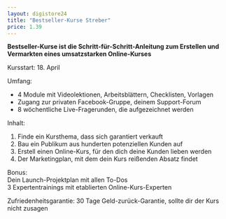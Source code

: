 ```yaml
---
layout: digistore24
title: "Bestseller-Kurse Streber"
price: 1.39
---
```

<p><strong>Bestseller-Kurse ist die Schritt-f&#xFC;r-Schritt-Anleitung zum Erstellen und Vermarkten eines umsatzstarken Online-Kurses</strong></p>
<p>Kursstart: 18. April</p>
<p>Umfang:</p>
<ul><li>4 Module mit Videolektionen, Arbeitsbl&#xE4;ttern, Checklisten, Vorlagen</li>
<li>Zugang zur privaten Facebook-Gruppe, deinem Support-Forum</li>
<li>8 w&#xF6;chentliche Live-Fragerunden, die aufgezeichnet werden</li>
</ul><p>Inhalt:</p>
<ol><li>Finde ein Kursthema, dass sich garantiert verkauft</li>
<li>Bau ein Publikum aus hunderten potenziellen Kunden auf</li>
<li>Erstell einen Online-Kurs, f&#xFC;r den dich deine Kunden lieben werden</li>
<li>Der Marketingplan, mit dem dein Kurs rei&#xDF;enden Absatz findet</li>
</ol><p>Bonus: <br>Dein Launch-Projektplan mit allen To-Dos<br>3 Expertentrainings mit etablierten Online-Kurs-Experten</p>
<p>Zufriedenheitsgarantie: 30&#xA0;Tage Geld-zur&#xFC;ck-Garantie, sollte dir der Kurs nicht zusagen</p>